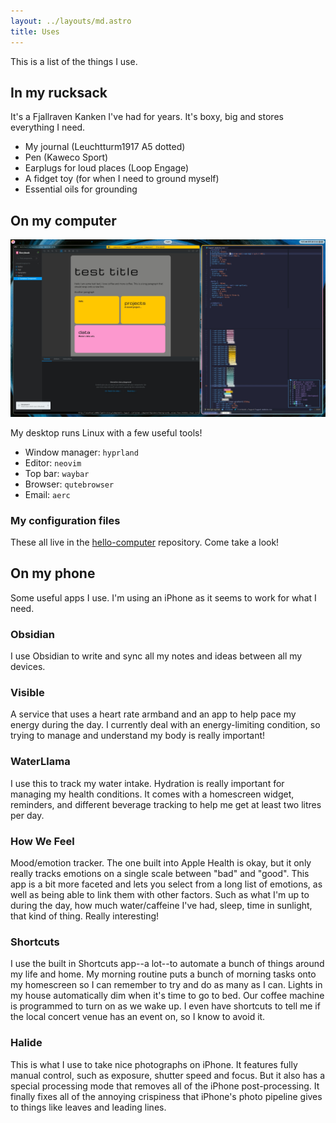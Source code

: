 ```yaml
---
layout: ../layouts/md.astro
title: Uses
---
```

This is a list of the things I use.

## In my rucksack

It's a Fjallraven Kanken I've had for years. It's boxy, big and stores
everything I need.

* My journal (Leuchtturm1917 A5 dotted)
* Pen (Kaweco Sport)
* Earplugs for loud places (Loop Engage)
* A fidget toy (for when I need to ground myself)
* Essential oils for grounding

## On my computer

![A screenshot of my Linux desktop](../assets/img/desktop.jpeg)

My desktop runs Linux with a few useful tools!

* Window manager: `hyprland`
* Editor: `neovim`
* Top bar: `waybar`
* Browser: `qutebrowser`
* Email: `aerc`

### My configuration files

These all live in the
[hello-computer](https://github.com/maisieccino/hello-computer) repository. Come
take a look!

## On my phone

Some useful apps I use. I'm using an iPhone as it seems to work for what I need.

### Obsidian

I use Obsidian to write and sync all my notes and ideas between all my devices.

### Visible

A service that uses a heart rate armband and an app to help pace my energy
during the day. I currently deal with an energy-limiting condition, so trying to
manage and understand my body is really important!

### WaterLlama

I use this to track my water intake. Hydration is really important for managing
my health conditions. It comes with a homescreen widget, reminders, and
different beverage tracking to help me get at least two litres per day.

### How We Feel

Mood/emotion tracker. The one built into Apple Health is okay, but it only
really tracks emotions on a single scale between "bad" and "good". This app is a
bit more faceted and lets you select from a long list of emotions, as well as
being able to link them with other factors. Such as what I'm up to during the
day, how much water/caffeine I've had, sleep, time in sunlight, that kind of
thing. Really interesting!

### Shortcuts

I use the built in Shortcuts app--a lot--to automate a bunch of things around my
life and home. My morning routine puts a bunch of morning tasks onto my
homescreen so I can remember to try and do as many as I can. Lights in my house
automatically dim when it's time to go to bed. Our coffee machine is programmed
to turn on as we wake up. I even have shortcuts to tell me if the local concert
venue has an event on, so I know to avoid it.

### Halide

This is what I use to take nice photographs on iPhone. It features fully manual
control, such as exposure, shutter speed and focus. But it also has a special
processing mode that removes all of the iPhone post-processing. It finally fixes
all of the annoying crispiness that iPhone's photo pipeline gives to things like
leaves and leading lines.
